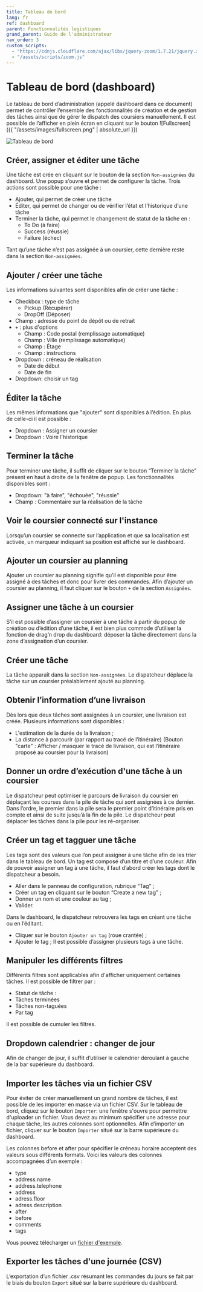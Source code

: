 ```yaml
---
title: Tableau de bord
lang: fr
ref: dashboard
parent: Fonctionnalités logistiques
grand_parent: Guide de l'administrateur
nav_order: 3
custom_scripts:
  - "https://cdnjs.cloudflare.com/ajax/libs/jquery-zoom/1.7.21/jquery.zoom.min.js"
  - "/assets/scripts/zoom.js"
---
```


# Tableau de bord (dashboard)

Le tableau de bord d’administration (appelé dashboard dans ce document) permet de contrôler l’ensemble des fonctionnalités de création et de gestion des tâches ainsi que de gérer le dispatch des coursiers manuellement. Il est possible de l’afficher en plein écran en cliquant sur le bouton <span syle="line-height=10px;">![Fullscreen]({{ "/assets/images/fullscreen.png" | absolute_url }})</span>

<span class="zoomable">![Tableau de bord](/assets/images/dashboard_fr.png)</span>

## Créer, assigner et éditer une tâche

Une tâche est crée en cliquant sur le bouton <i class="fa fa-plus fa-lg" aria-hidden="true"></i> de la section `Non-assignées` du dashboard. Une popup s’ouvre et permet de configurer la tâche. Trois actions sont possible pour une tâche :
- Ajouter, qui permet de créer une tâche
- Éditer, qui permet de changer ou de vérifier l’état et l’historique d’une tâche
- Terminer la tâche, qui permet le changement de statut de la tâche en :
  - To Do (à faire)
  - Success (réussie)
  - Failure (échec)

Tant qu’une tâche n’est pas assignée à un coursier, cette dernière reste dans la section `Non-assignées`.

## Ajouter / créer une tâche

Les informations suivantes sont disponibles afin de créer une tâche :
* Checkbox : type de tâche
    - Pickup (Récupérer)
    - DropOff (Déposer)
* Champ : adresse du point de dépôt ou de retrait
* `+` : plus d'options
    - Champ : Code postal (remplissage automatique)
    - Champ : Ville (remplissage automatique)
    - Champ : Étage
    - Champ : instructions
* Dropdown : créneau de réalisation
    - Date de début
    - Date de fin
* Dropdown: choisir un tag

## Éditer la tâche
Les mêmes informations que "ajouter" sont disponibles à l’édition. En plus de  celle-ci il est possible :
* Dropdown : Assigner un coursier
* Dropdown : Voire l'historique

## Terminer la tâche

Pour terminer une tâche, il suffit de cliquer sur le bouton “Terminer la tâche” présent en haut à droite de la fenêtre de popup. Les fonctionnalités disponibles sont :
* Dropdown: "à faire", "échouée", "réussie"
* Champ : Commentaire sur la réalisation de la tâche

## Voir le coursier connecté sur l'instance

Lorsqu’un coursier se connecte sur l’application et que sa localisation est activée, un marqueur indiquant sa position est affiché sur le dashboard.

## Ajouter un coursier au planning

Ajouter un coursier au planning signifie qu’il est disponible pour être assigné à des tâches et donc pour livrer des commandes. Afin d’ajouter un coursier au planning, il faut cliquer sur le bouton `+` de la section `Assignées`.

## Assigner une tâche à un coursier

S’il est possible d’assigner un coursier à une tâche à partir du popup de création ou d’édition d’une tâche, il est bien plus commode d’utiliser la fonction de drag’n drop du dashboard: déposer la tâche directement dans la zone d’assignation d’un coursier.

## Créer une tâche

La tâche apparaît dans la section `Non-assignées`.
Le dispatcheur déplace la tâche sur un coursier préalablement ajouté au planning.

## Obtenir l’information d’une livraison

Dès lors que deux tâches sont assignées à un coursier, une livraison est créée. Plusieurs informations sont disponibles :
* L'estimation de la durée de la livraison ;
* La distance à parcourir (par rapport au tracé de l’itinéraire) (Bouton "carte" : Afficher / masquer le tracé de livraison, qui est l’itinéraire proposé au coursier pour la livraison)

## Donner un ordre d’exécution d'une tâche à un coursier

Le dispatcheur peut optimiser le parcours de livraison du coursier en déplaçant les courses dans la pile de tâche qui sont assignées à ce dernier. Dans l’ordre, le premier dans la pile sera le premier point d’itinéraire pris en compte et ainsi de suite jusqu’à la fin de la pile.
Le dispatcheur peut déplacer les tâches dans la pile pour les ré-organiser.

## Créer un tag et tagguer une tâche

Les tags sont des valeurs que l’on peut assigner à une tâche afin de les trier dans le tableau de bord. Un tag est composé d’un titre et d’une couleur. Afin de pouvoir assigner un tag à une tâche, il faut d’abord créer les tags dont le dispatcheur a besoin.
* Aller dans le panneau de configuration, rubrique “Tag” ;
* Créer un tag en cliquant sur le bouton “Create a new tag” ;
* Donner un nom et une couleur au tag ;
* Valider.


Dans le dashboard, le dispatcheur retrouvera les tags en créant une tâche ou en l’éditant.
* Cliquer sur le bouton `Ajouter un tag` (roue crantée) ;
* Ajouter le tag ;
Il est possible d’assigner plusieurs tags à une tâche.

## Manipuler les différents filtres

Différents filtres sont applicables afin d'afficher uniquement certaines tâches. Il est possible de filtrer par :
* Statut de tâche :
* Tâches terminées
* Tâches non-taguées
* Par tag

Il est possible de cumuler les filtres.

## Dropdown calendrier : changer de jour

Afin de changer de jour, il suffit d’utiliser le calendrier déroulant à gauche de la bar supérieure du dashboard.

## Importer les tâches via un fichier CSV

Pour éviter de créer manuellement un grand nombre de tâches, il est possible de les importer en masse via un fichier CSV. Sur le tableau de bord, cliquez sur le bouton `Importer`: une fenêtre s'ouvre pour permettre d'uploader un fichier. Vous devez au minimum spécifier une adresse pour chaque tâche, les autres colonnes sont optionnelles. Afin d’importer un fichier, cliquer sur le bouton `Importer` situé sur la barre supérieure du dashboard.

Les colonnes before et after pour spécifier le créneau horaire acceptent des valeurs sous différents formats. Voici les valeurs des colonnes accompagnées d’un exemple :
- type
- address.name
- address.telephone
- address
- adress.floor
- adress.description
- after
- before
- comments
- tags

Vous pouvez télécharger un [fichier d'exemple](https://demo.coopcycle.org/help/tasks_import.example.fr.csv).

## Exporter les tâches d'une journée (CSV)

L’exportation d’un fichier .csv résumant les commandes du jours se fait par le biais du bouton `Export` situé sur la barre supérieure du dashboard.
